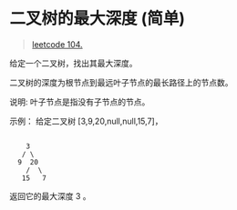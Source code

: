 <!--
 * @Author: hy
 * @Date: 2022-05-08 13:37:53
 * @LastEditors: hy
 * @Description: 
 * @LastEditTime: 2022-05-08 13:39:01
 * @FilePath: /interview-questions/packages/algorithm-problem/maximum-depth-of-binary-tree/README.md
 * Copyright 2022 hy, All Rights Reserved. 
 * 仅供学习使用~
-->

# 二叉树的最大深度 (简单)
> [leetcode 104.](https://leetcode-cn.com/problems/maximum-depth-of-binary-tree/)

给定一个二叉树，找出其最大深度。

二叉树的深度为根节点到最远叶子节点的最长路径上的节点数。

说明: 叶子节点是指没有子节点的节点。

示例：
给定二叉树 [3,9,20,null,null,15,7]，
```

    3
   / \
  9  20
    /  \
   15   7

```
返回它的最大深度 3 。
